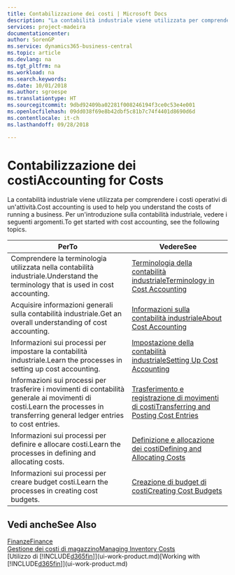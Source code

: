 ```yaml
---
title: Contabilizzazione dei costi | Microsoft Docs
description: "La contabilità industriale viene utilizzata per comprendere i costi operativi di un'attività. Per un'introduzione sulla contabilità industriale, vedere i seguenti argomenti."
services: project-madeira
documentationcenter: 
author: SorenGP
ms.service: dynamics365-business-central
ms.topic: article
ms.devlang: na
ms.tgt_pltfrm: na
ms.workload: na
ms.search.keywords: 
ms.date: 10/01/2018
ms.author: sgroespe
ms.translationtype: HT
ms.sourcegitcommit: 9dbd92409ba02281f008246194f3ce0c53e4e001
ms.openlocfilehash: 09dd038f69e8b42dbf5c81b7c74f4401d8690d6d
ms.contentlocale: it-ch
ms.lasthandoff: 09/28/2018

---
```

# <a name="accounting-for-costs"></a><span data-ttu-id="c4c8b-104">Contabilizzazione dei costi</span><span class="sxs-lookup"><span data-stu-id="c4c8b-104">Accounting for Costs</span></span>
<span data-ttu-id="c4c8b-105">La contabilità industriale viene utilizzata per comprendere i costi operativi di un'attività.</span><span class="sxs-lookup"><span data-stu-id="c4c8b-105">Cost accounting is used to help you understand the costs of running a business.</span></span> <span data-ttu-id="c4c8b-106">Per un'introduzione sulla contabilità industriale, vedere i seguenti argomenti.</span><span class="sxs-lookup"><span data-stu-id="c4c8b-106">To get started with cost accounting, see the following topics.</span></span>  

|<span data-ttu-id="c4c8b-107">Per</span><span class="sxs-lookup"><span data-stu-id="c4c8b-107">To</span></span>|<span data-ttu-id="c4c8b-108">Vedere</span><span class="sxs-lookup"><span data-stu-id="c4c8b-108">See</span></span>|  
|--------|---------|  
|<span data-ttu-id="c4c8b-109">Comprendere la terminologia utilizzata nella contabilità industriale.</span><span class="sxs-lookup"><span data-stu-id="c4c8b-109">Understand the terminology that is used in cost accounting.</span></span>|[<span data-ttu-id="c4c8b-110">Terminologia della contabilità industriale</span><span class="sxs-lookup"><span data-stu-id="c4c8b-110">Terminology in Cost Accounting</span></span>](finance-terminology-in-cost-accounting.md)|  
|<span data-ttu-id="c4c8b-111">Acquisire informazioni generali sulla contabilità industriale.</span><span class="sxs-lookup"><span data-stu-id="c4c8b-111">Get an overall understanding of cost accounting.</span></span>|[<span data-ttu-id="c4c8b-112">Informazioni sulla contabilità industriale</span><span class="sxs-lookup"><span data-stu-id="c4c8b-112">About Cost Accounting</span></span>](finance-about-cost-accounting.md)|  
|<span data-ttu-id="c4c8b-113">Informazioni sui processi per impostare la contabilità industriale.</span><span class="sxs-lookup"><span data-stu-id="c4c8b-113">Learn the processes in setting up cost accounting.</span></span>|[<span data-ttu-id="c4c8b-114">Impostazione della contabilità industriale</span><span class="sxs-lookup"><span data-stu-id="c4c8b-114">Setting Up Cost Accounting</span></span>](finance-set-up-cost-accounting.md)|  
|<span data-ttu-id="c4c8b-115">Informazioni sui processi per trasferire i movimenti di contabilità generale ai movimenti di costi.</span><span class="sxs-lookup"><span data-stu-id="c4c8b-115">Learn the processes in transferring general ledger entries to cost entries.</span></span>|[<span data-ttu-id="c4c8b-116">Trasferimento e registrazione di movimenti di costi</span><span class="sxs-lookup"><span data-stu-id="c4c8b-116">Transferring and Posting Cost Entries</span></span>](finance-transfer-and-post-cost-entries.md)|  
|<span data-ttu-id="c4c8b-117">Informazioni sui processi per definire e allocare costi.</span><span class="sxs-lookup"><span data-stu-id="c4c8b-117">Learn the processes in defining and allocating costs.</span></span>|[<span data-ttu-id="c4c8b-118">Definizione e allocazione dei costi</span><span class="sxs-lookup"><span data-stu-id="c4c8b-118">Defining and Allocating Costs</span></span>](finance-define-and-allocate-costs.md)|  
|<span data-ttu-id="c4c8b-119">Informazioni sui processi per creare budget costi.</span><span class="sxs-lookup"><span data-stu-id="c4c8b-119">Learn the processes in creating cost budgets.</span></span>|[<span data-ttu-id="c4c8b-120">Creazione di budget di costi</span><span class="sxs-lookup"><span data-stu-id="c4c8b-120">Creating Cost Budgets</span></span>](finance-create-cost-budgets.md)|  

## <a name="see-also"></a><span data-ttu-id="c4c8b-121">Vedi anche</span><span class="sxs-lookup"><span data-stu-id="c4c8b-121">See Also</span></span>  
[<span data-ttu-id="c4c8b-122">Finanze</span><span class="sxs-lookup"><span data-stu-id="c4c8b-122">Finance</span></span>](finance.md)  
[<span data-ttu-id="c4c8b-123">Gestione dei costi di magazzino</span><span class="sxs-lookup"><span data-stu-id="c4c8b-123">Managing Inventory Costs</span></span>](finance-manage-inventory-costs.md)  
<span data-ttu-id="c4c8b-124">[Utilizzo di [!INCLUDE[d365fin](includes/d365fin_md.md)]](ui-work-product.md)</span><span class="sxs-lookup"><span data-stu-id="c4c8b-124">[Working with [!INCLUDE[d365fin](includes/d365fin_md.md)]](ui-work-product.md)</span></span>

